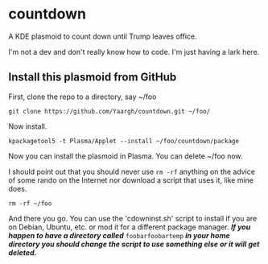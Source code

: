 # countdown
A KDE plasmoid to count down until Trump leaves office.

I'm not a dev and don't really know how to code.  I'm just having a lark here.

## Install this plasmoid from GitHub

First, clone the repo to a directory, say ~/foo

`git clone https://github.com/Yaargh/countdown.git ~/foo/`

Now install.

`kpackagetool5 -t Plasma/Applet --install ~/foo/countdown/package`

Now you can install the plasmoid in Plasma.  You can delete ~/foo now.

I should point out that you should never use `rm -rf` anything on the advice
of some rando on the Internet nor download a script that uses it, like mine
does.

`rm -rf ~/foo`

And there you go.  You can use the 'cdowninst.sh' script to install if you are
on Debian, Ubuntu, etc. or mod it for a different package manager.  ***If you
happen to have a directory called*** `foobarfoobartemp` ***in your home directory you should change the script to use something else or it will get deleted.***
